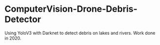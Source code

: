 # ComputerVision-Drone-Debris-Detector
Using YoloV3 with Darknet to detect debris on lakes and rivers. Work done in 2020.
